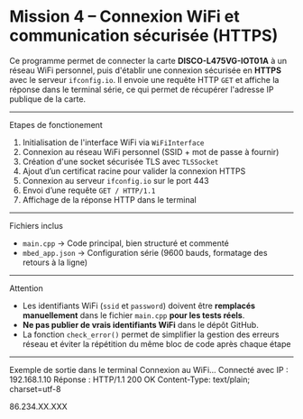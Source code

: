 # Mission 4 – Connexion WiFi et communication sécurisée (HTTPS)

Ce programme permet de connecter la carte **DISCO-L475VG-IOT01A** à un réseau WiFi personnel, puis d'établir une connexion sécurisée en **HTTPS** avec le serveur `ifconfig.io`. 
Il envoie une requête HTTP `GET` et affiche la réponse dans le terminal série, ce qui permet de récupérer l'adresse IP publique de la carte.
_____________________________________________________________________________________________________________________________________________________________________________________
Etapes de fonctionement

1. Initialisation de l'interface WiFi via `WiFiInterface`
2. Connexion au réseau WiFi personnel (SSID + mot de passe à fournir)
3. Création d'une socket sécurisée TLS avec `TLSSocket`
4. Ajout d’un certificat racine pour valider la connexion HTTPS
5. Connexion au serveur `ifconfig.io` sur le port 443
6. Envoi d’une requête `GET / HTTP/1.1`
7. Affichage de la réponse HTTP dans le terminal
_____________________________________________________________________________________________________________________________________________________________________________________
Fichiers inclus

- `main.cpp` → Code principal, bien structuré et commenté
- `mbed_app.json` → Configuration série (9600 bauds, formatage des retours à la ligne)
_____________________________________________________________________________________________________________________________________________________________________________________
Attention

- Les identifiants WiFi (`ssid` et `password`) doivent être **remplacés manuellement** dans le fichier `main.cpp` **pour les tests réels**.
- **Ne pas publier de vrais identifiants WiFi** dans le dépôt GitHub.
- La fonction `check_error()` permet de simplifier la gestion des erreurs réseau et éviter la répétition du même bloc de code après chaque étape
_____________________________________________________________________________________________________________________________________________________________________________________
Exemple de sortie dans le terminal
Connexion au WiFi...
Connecté avec IP : 192.168.1.10
Réponse :
HTTP/1.1 200 OK
Content-Type: text/plain; charset=utf-8

86.234.XX.XXX
